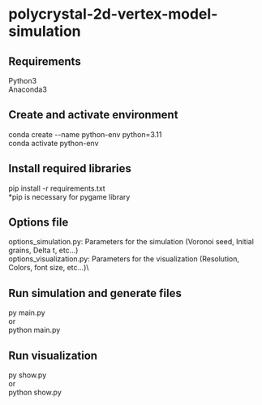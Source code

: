 # polycrystal-2d-vertex-model-simulation

## Requirements
Python3\
Anaconda3

## Create and activate environment
conda create --name python-env python=3.11\
conda activate python-env

## Install required libraries
pip install -r requirements.txt\
*pip is necessary for pygame library

## Options file
options_simulation.py: Parameters for the simulation (Voronoi seed, Initial grains, Delta t, etc...)\
options_visualization.py: Parameters for the visualization (Resolution, Colors, font size, etc...)\

## Run simulation and generate files
py main.py \
or\
python main.py

## Run visualization
py show.py\
or\
python show.py
